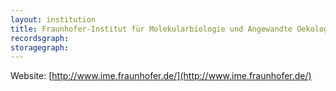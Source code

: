 ```yaml
---
layout: institution
title: Fraunhofer-Institut für Molekularbiologie und Angewandte Oekologie
recordsgraph: 
storagegraph: 
---
```


Website: [http://www.ime.fraunhofer.de/](http://www.ime.fraunhofer.de/)
